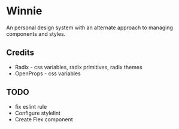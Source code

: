 # Winnie

An personal design system with an alternate approach to managing components and styles.

## Credits

- Radix - css variables, radix primitives, radix themes 
- OpenProps - css variables 

## TODO

- fix eslint rule
- Configure stylelint
- Create Flex component
